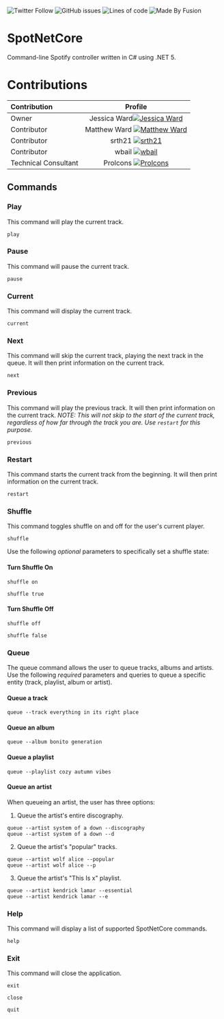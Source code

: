 ![Twitter Follow](https://img.shields.io/twitter/follow/iamjessicaward?style=social)
![GitHub issues](https://img.shields.io/github/issues/jessicaward/spotnetcore)
![Lines of code](https://img.shields.io/tokei/lines/github/jessicaward/spotnetcore)
![Made By Fusion](https://img.shields.io/badge/made%20by-fusion.co.im-orange)

# SpotNetCore
Command-line Spotify controller written in C# using .NET 5.

# Contributions
| Contribution     | Profile     |
| :------------- | :----------: |
| Owner  | Jessica Ward[![Jessica Ward](https://avatars3.githubusercontent.com/u/50164620?s=100&v=4)](https://github.com/Jessicaward) |
| Contributor | Matthew Ward [![Matthew Ward](https://avatars3.githubusercontent.com/u/50164620?s=100&v=4)](https://github.com/dannmat) |
| Contributor | srth21 [![srth21](https://avatars3.githubusercontent.com/u/50164620?s=100&v=4)](https://github.com/srth21) |
| Contributor | wbail [![wbail](https://avatars3.githubusercontent.com/u/50164620?s=100&v=4)](https://github.com/wbail) |
| Technical Consultant | Prolcons [![Prolcons](https://avatars3.githubusercontent.com/u/50164620?s=100&v=4)](https://github.com/Prolcons) |

## Commands
### Play
This command will play the current track.
```
play
```

### Pause
This command will pause the current track.
```
pause
```

### Current
This command will display the current track.
```
current
```

### Next
This command will skip the current track, playing the next track in the queue. It will then print information on the current track.
```
next
```

### Previous
This command will play the previous track. It will then print information on the current track.
*NOTE: This will not skip to the start of the current track, regardless of how far through the track you are. Use `restart` for this purpose.*
```
previous
```

### Restart
This command starts the current track from the beginning. It will then print information on the current track.
```
restart
```

### Shuffle
This command toggles shuffle on and off for the user's current player.
```
shuffle
```
Use the following *optional* parameters to specifically set a shuffle state:
#### Turn Shuffle On
```
shuffle on
```
```
shuffle true
```

#### Turn Shuffle Off
```
shuffle off
```
```
shuffle false
```
### Queue
The queue command allows the user to queue tracks, albums and artists.
Use the following *required* parameters and queries to queue a specific entity (track, playlist, album or artist).
#### Queue a track
```
queue --track everything in its right place
```
#### Queue an album
```
queue --album bonito generation
```

#### Queue a playlist
```
queue --playlist cozy autumn vibes
```

#### Queue an artist
When queueing an artist, the user has three options:
1. Queue the artist's entire discography.
```
queue --artist system of a down --discography
queue --artist system of a down --d
```

2. Queue the artist's "popular" tracks.
```
queue --artist wolf alice --popular
queue --artist wolf alice --p
```

3. Queue the artist's "This Is x" playlist.
```
queue --artist kendrick lamar --essential
queue --artist kendrick lamar --e
```

### Help
This command will display a list of supported SpotNetCore commands.
```
help
```

### Exit
This command will close the application.
```
exit
```

```
close
```

```
quit
```
